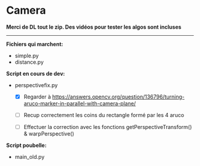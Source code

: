 # Camera


**Merci de DL tout le zip. Des vidéos pour tester les algos sont incluses**

------------------------------------------------------------------------------------------
**Fichiers qui marchent:**

- simple.py
- distance.py

**Script en cours de dev:**

- perspectivefix.py

  - [x] Regarder à https://answers.opencv.org/question/136796/turning-aruco-marker-in-parallel-with-camera-plane/
  
  - [ ] Recup correctement les coins du rectangle formé par les 4 aruco
  
  - [ ] Effectuer la correction avec les fonctions getPerspectiveTransform() & warpPerspective()

**Script poubelle:**

- main_old.py
